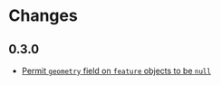# Changes

## 0.3.0

* [Permit `geometry` field on `feature` objects to be `null`](https://github.com/georust/rust-geojson/issues/42)
